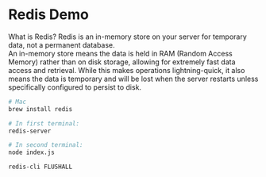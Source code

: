 # Redis Demo

What is Redis?
Redis is an in-memory store on your server for temporary data, not a permanent database.   
An in-memory store means the data is held in RAM (Random Access Memory) rather than on disk storage, allowing for extremely fast data access and retrieval. While this makes operations lightning-quick, it also means the data is temporary and will be lost when the server restarts unless specifically configured to persist to disk.

```bash
# Mac
brew install redis

# In first terminal:
redis-server

# In second terminal:
node index.js

redis-cli FLUSHALL
```


